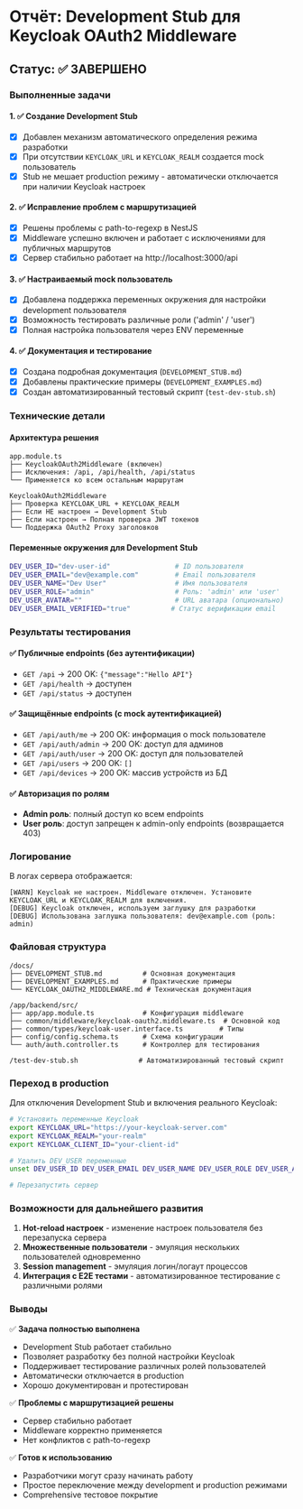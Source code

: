 # Отчёт: Development Stub для Keycloak OAuth2 Middleware

## Статус: ✅ ЗАВЕРШЕНО

### Выполненные задачи

#### 1. ✅ Создание Development Stub

- [x] Добавлен механизм автоматического определения режима разработки
- [x] При отсутствии `KEYCLOAK_URL` и `KEYCLOAK_REALM` создается mock пользователь
- [x] Stub не мешает production режиму - автоматически отключается при наличии Keycloak настроек

#### 2. ✅ Исправление проблем с маршрутизацией

- [x] Решены проблемы с path-to-regexp в NestJS
- [x] Middleware успешно включен и работает с исключениями для публичных маршрутов
- [x] Сервер стабильно работает на http://localhost:3000/api

#### 3. ✅ Настраиваемый mock пользователь

- [x] Добавлена поддержка переменных окружения для настройки development пользователя
- [x] Возможность тестировать различные роли ('admin' / 'user')
- [x] Полная настройка пользователя через ENV переменные

#### 4. ✅ Документация и тестирование

- [x] Создана подробная документация (`DEVELOPMENT_STUB.md`)
- [x] Добавлены практические примеры (`DEVELOPMENT_EXAMPLES.md`)
- [x] Создан автоматизированный тестовый скрипт (`test-dev-stub.sh`)

### Технические детали

#### Архитектура решения

```
app.module.ts
├── KeycloakOAuth2Middleware (включен)
├── Исключения: /api, /api/health, /api/status
└── Применяется ко всем остальным маршрутам

KeycloakOAuth2Middleware
├── Проверка KEYCLOAK_URL + KEYCLOAK_REALM
├── Если НЕ настроен → Development Stub
├── Если настроен → Полная проверка JWT токенов
└── Поддержка OAuth2 Proxy заголовков
```

#### Переменные окружения для Development Stub

```bash
DEV_USER_ID="dev-user-id"                # ID пользователя
DEV_USER_EMAIL="dev@example.com"         # Email пользователя
DEV_USER_NAME="Dev User"                 # Имя пользователя
DEV_USER_ROLE="admin"                    # Роль: 'admin' или 'user'
DEV_USER_AVATAR=""                       # URL аватара (опционально)
DEV_USER_EMAIL_VERIFIED="true"          # Статус верификации email
```

### Результаты тестирования

#### ✅ Публичные endpoints (без аутентификации)

- `GET /api` → 200 OK: `{"message":"Hello API"}`
- `GET /api/health` → доступен
- `GET /api/status` → доступен

#### ✅ Защищённые endpoints (с mock аутентификацией)

- `GET /api/auth/me` → 200 OK: информация о mock пользователе
- `GET /api/auth/admin` → 200 OK: доступ для админов
- `GET /api/auth/user` → 200 OK: доступ для пользователей
- `GET /api/users` → 200 OK: `[]`
- `GET /api/devices` → 200 OK: массив устройств из БД

#### ✅ Авторизация по ролям

- **Admin роль**: полный доступ ко всем endpoints
- **User роль**: доступ запрещен к admin-only endpoints (возвращается 403)

### Логирование

В логах сервера отображается:

```
[WARN] Keycloak не настроен. Middleware отключен. Установите KEYCLOAK_URL и KEYCLOAK_REALM для включения.
[DEBUG] Keycloak отключен, используем заглушку для разработки
[DEBUG] Использована заглушка пользователя: dev@example.com (роль: admin)
```

### Файловая структура

```
/docs/
├── DEVELOPMENT_STUB.md          # Основная документация
├── DEVELOPMENT_EXAMPLES.md      # Практические примеры
└── KEYCLOAK_OAUTH2_MIDDLEWARE.md # Техническая документация

/app/backend/src/
├── app/app.module.ts            # Конфигурация middleware
├── common/middleware/keycloak-oauth2.middleware.ts  # Основной код
├── common/types/keycloak-user.interface.ts         # Типы
├── config/config.schema.ts      # Схема конфигурации
└── auth/auth.controller.ts      # Контроллер для тестирования

/test-dev-stub.sh               # Автоматизированный тестовый скрипт
```

### Переход в production

Для отключения Development Stub и включения реального Keycloak:

```bash
# Установить переменные Keycloak
export KEYCLOAK_URL="https://your-keycloak-server.com"
export KEYCLOAK_REALM="your-realm"
export KEYCLOAK_CLIENT_ID="your-client-id"

# Удалить DEV_USER переменные
unset DEV_USER_ID DEV_USER_EMAIL DEV_USER_NAME DEV_USER_ROLE DEV_USER_AVATAR DEV_USER_EMAIL_VERIFIED

# Перезапустить сервер
```

### Возможности для дальнейшего развития

1. **Hot-reload настроек** - изменение настроек пользователя без перезапуска сервера
2. **Множественные пользователи** - эмуляция нескольких пользователей одновременно
3. **Session management** - эмуляция логин/логаут процессов
4. **Интеграция с E2E тестами** - автоматизированное тестирование с различными ролями

### Выводы

✅ **Задача полностью выполнена**

- Development Stub работает стабильно
- Позволяет разработку без полной настройки Keycloak
- Поддерживает тестирование различных ролей пользователей
- Автоматически отключается в production
- Хорошо документирован и протестирован

✅ **Проблемы с маршрутизацией решены**

- Сервер стабильно работает
- Middleware корректно применяется
- Нет конфликтов с path-to-regexp

✅ **Готов к использованию**

- Разработчики могут сразу начинать работу
- Простое переключение между development и production режимами
- Comprehensive тестовое покрытие
